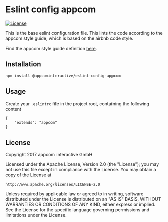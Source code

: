 # Eslint config appcom

[![License](https://img.shields.io/badge/License-Apache%202.0-blue.svg)](https://opensource.org/licenses/Apache-2.0)

This is the base eslint configuration file. This lints the code according
to the appcom style guide, which is based on the airbnb code style.

Find the appcom style guide definition [here](https://github.com/appcom-interactive/javascript).

## Installation

`npm install @appcominteractive/eslint-config-appcom`

## Usage

Create your `.eslintrc` file in the project root, containing the 
following content

    {
        "extends": "appcom"
    }

## License

Copyright 2017 appcom interactive GmbH

Licensed under the Apache License, Version 2.0 (the "License");
you may not use this file except in compliance with the License.
You may obtain a copy of the License at

    http://www.apache.org/licenses/LICENSE-2.0

Unless required by applicable law or agreed to in writing, software
distributed under the License is distributed on an "AS IS" BASIS,
WITHOUT WARRANTIES OR CONDITIONS OF ANY KIND, either express or implied.
See the License for the specific language governing permissions and
limitations under the License.
